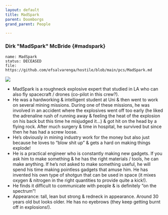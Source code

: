 ```yaml
---
layout: default
title: MadSpark
parent: Doomborgs
grand_parent: People

---
```


### Dirk "MadSpark" McBride {#madspark}

```
name: MadSpark
status: DECEASED
file: https://github.com/efsalvarenga/hostile/blob/main/pcs/MadSpark.md
```

![](https://i.imgur.com/ghsOnYr.png)

- MadSpark is a roughneck explosive expert that studied in LA who can also fly spacecraft / drones (co-pilot in this crew?).
- He was a hardworking & intelligent student at Uni & then went to work on several mining missions. During one of these missions, he was involved in an accident where the explosives went off too early (he liked the adrenaline rush of running away & feeling the heat of the explosion on his back but this time he misjudged it…) & got hit on the head by a flying rock. After much surgery & time in hospital, he survived but since then he has had a screw loose.
- He’s obviously in mining industry work for the money but also just because he loves to “blow shit up” & gets a hard on making things explode!
- He is a practical engineer who is constantly making new gadgets. If you ask him to make something & he has the right materials / tools, he can make anything. If he’s not asked to make something useful, he will spend his time making pointless gadgets that amuse him. He has invented his own type of shotgun that can be used in space (it mixes oxygen & nitrogen in the right quantities to provide quite a kick!). 
- He finds it difficult to communicate with people & is definitely “on the spectrum”!
- Appearance: tall, lean but strong & redneck in appearance. Around 30 years old but looks older. He has no eyebrows (they keep getting burnt off in explosions!).
